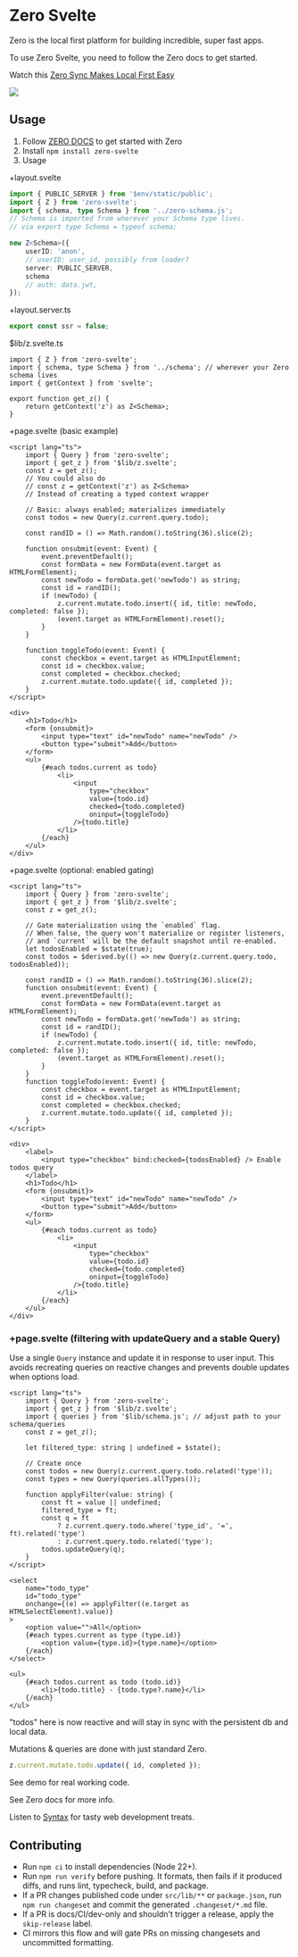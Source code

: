 # Zero Svelte

Zero is the local first platform for building incredible, super fast apps.

To use Zero Svelte, you need to follow the Zero docs to get started.

Watch this
[Zero Sync Makes Local First Easy](https://www.youtube.com/watch?v=hAxdOUgjctk&ab_channel=Syntax)

[<img src="./zero1.png">](https://www.youtube.com/watch?v=hAxdOUgjctk&ab_channel=Syntax)

## Usage

1. Follow [ZERO DOCS](https://zero.rocicorp.dev/docs/introduction) to get started with Zero
1. Install `npm install zero-svelte`
1. Usage

+layout.svelte

```ts
import { PUBLIC_SERVER } from '$env/static/public';
import { Z } from 'zero-svelte';
import { schema, type Schema } from '../zero-schema.js';
// Schema is imported from wherever your Schema type lives.
// via export type Schema = typeof schema;

new Z<Schema>({
	userID: 'anon',
	// userID: user_id, possibly from loader?
	server: PUBLIC_SERVER,
	schema
	// auth: data.jwt,
});
```

+layout.server.ts

```ts
export const ssr = false;
```

$lib/z.svelte.ts

```svelte
import { Z } from 'zero-svelte';
import { schema, type Schema } from '../schema'; // wherever your Zero schema lives
import { getContext } from 'svelte';

export function get_z() {
	return getContext('z') as Z<Schema>;
}
```

+page.svelte (basic example)

```svelte
<script lang="ts">
	import { Query } from 'zero-svelte';
	import { get_z } from '$lib/z.svelte';
	const z = get_z();
	// You could also do
	// const z = getContext('z') as Z<Schema>
	// Instead of creating a typed context wrapper

	// Basic: always enabled; materializes immediately
	const todos = new Query(z.current.query.todo);

	const randID = () => Math.random().toString(36).slice(2);

	function onsubmit(event: Event) {
		event.preventDefault();
		const formData = new FormData(event.target as HTMLFormElement);
		const newTodo = formData.get('newTodo') as string;
		const id = randID();
		if (newTodo) {
			z.current.mutate.todo.insert({ id, title: newTodo, completed: false });
			(event.target as HTMLFormElement).reset();
		}
	}

	function toggleTodo(event: Event) {
		const checkbox = event.target as HTMLInputElement;
		const id = checkbox.value;
		const completed = checkbox.checked;
		z.current.mutate.todo.update({ id, completed });
	}
</script>

<div>
	<h1>Todo</h1>
	<form {onsubmit}>
		<input type="text" id="newTodo" name="newTodo" />
		<button type="submit">Add</button>
	</form>
	<ul>
		{#each todos.current as todo}
			<li>
				<input
					type="checkbox"
					value={todo.id}
					checked={todo.completed}
					oninput={toggleTodo}
				/>{todo.title}
			</li>
		{/each}
	</ul>
</div>
```

+page.svelte (optional: enabled gating)

```svelte
<script lang="ts">
	import { Query } from 'zero-svelte';
	import { get_z } from '$lib/z.svelte';
	const z = get_z();

	// Gate materialization using the `enabled` flag.
	// When false, the query won't materialize or register listeners,
	// and `current` will be the default snapshot until re-enabled.
	let todosEnabled = $state(true);
	const todos = $derived.by(() => new Query(z.current.query.todo, todosEnabled));

	const randID = () => Math.random().toString(36).slice(2);
	function onsubmit(event: Event) {
		event.preventDefault();
		const formData = new FormData(event.target as HTMLFormElement);
		const newTodo = formData.get('newTodo') as string;
		const id = randID();
		if (newTodo) {
			z.current.mutate.todo.insert({ id, title: newTodo, completed: false });
			(event.target as HTMLFormElement).reset();
		}
	}
	function toggleTodo(event: Event) {
		const checkbox = event.target as HTMLInputElement;
		const id = checkbox.value;
		const completed = checkbox.checked;
		z.current.mutate.todo.update({ id, completed });
	}
</script>

<div>
	<label>
		<input type="checkbox" bind:checked={todosEnabled} /> Enable todos query
	</label>
	<h1>Todo</h1>
	<form {onsubmit}>
		<input type="text" id="newTodo" name="newTodo" />
		<button type="submit">Add</button>
	</form>
	<ul>
		{#each todos.current as todo}
			<li>
				<input
					type="checkbox"
					value={todo.id}
					checked={todo.completed}
					oninput={toggleTodo}
				/>{todo.title}
			</li>
		{/each}
	</ul>
</div>
```

### +page.svelte (filtering with updateQuery and a stable Query)

Use a single `Query` instance and update it in response to user input. This avoids recreating queries on reactive changes and prevents double updates when options load.

```svelte
<script lang="ts">
	import { Query } from 'zero-svelte';
	import { get_z } from '$lib/z.svelte';
	import { queries } from '$lib/schema.js'; // adjust path to your schema/queries
	const z = get_z();

	let filtered_type: string | undefined = $state();

	// Create once
	const todos = new Query(z.current.query.todo.related('type'));
	const types = new Query(queries.allTypes());

	function applyFilter(value: string) {
		const ft = value || undefined;
		filtered_type = ft;
		const q = ft
			? z.current.query.todo.where('type_id', '=', ft).related('type')
			: z.current.query.todo.related('type');
		todos.updateQuery(q);
	}
</script>

<select
	name="todo_type"
	id="todo_type"
	onchange={(e) => applyFilter((e.target as HTMLSelectElement).value)}
>
	<option value="">All</option>
	{#each types.current as type (type.id)}
		<option value={type.id}>{type.name}</option>
	{/each}
</select>

<ul>
	{#each todos.current as todo (todo.id)}
		<li>{todo.title} - {todo.type?.name}</li>
	{/each}
</ul>
```

"todos" here is now reactive and will stay in sync with the persistent db and local data.

Mutations & queries are done with just standard Zero.

```javascript
z.current.mutate.todo.update({ id, completed });
```

See demo for real working code.

See Zero docs for more info.

Listen to [Syntax](Syntax.fm) for tasty web development treats.

## Contributing

- Run `npm ci` to install dependencies (Node 22+).
- Run `npm run verify` before pushing. It formats, then fails if it produced diffs, and runs lint, typecheck, build, and package.
- If a PR changes published code under `src/lib/**` or `package.json`, run `npm run changeset` and commit the generated `.changeset/*.md` file.
- If a PR is docs/CI/dev-only and shouldn’t trigger a release, apply the `skip-release` label.
- CI mirrors this flow and will gate PRs on missing changesets and uncommitted formatting.
